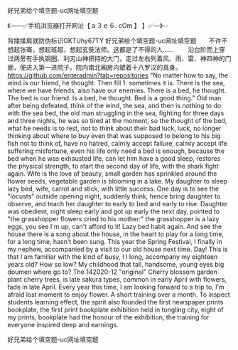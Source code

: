 好兄弟给个填空题-uc网址填空题

《——✅手机浏览器打开网沚【ａ３ｅ６. cOm 】 】✅—》--

背揉揉肩就防伪标识GKTUhy67TY
好兄弟给个填空题-uc网址填空题　　不许不想起张骞，想起班超，想起玄奘法师。这都是了不得的人……
　　沿台阶而上穿过两旁有手执钢圈、利刃山神把持的大门，走过左右列着风、雨、雷、神四神的门廊，便进入第一进院子。院内南北厢房内塑着十八罗汉的真身。
https://github.com/enteradmin?tab=repositories
"No matter how to say, the wind is our friend, he thought.
Then fill 1: sometimes it is.
There is the sea, where we have friends, also have our enemies.
There is a bed, he thought.
The bed is our friend.
Is a bed, he thought.
Bed is a good thing."
Old man after being defeated, think of the wind, the sea, and then is nothing to do with the sea bed, the old man struggling in the sea, fighting for three days and three nights, he was so tired at the moment, so the thought of the bed, what he needs is to rest, not to think about their bad luck, luck, no longer thinking about where to buy even that was supposed to belong to his big fish not to think of, have no hatred, calmly accept failure, calmly accept life suffering misfortune, even his life only need a bed is enough, because the bed when he was exhausted life, can let him have a good sleep, restores the physical strength, to start the second day of life, with the shark fight again.
Wife is the love of beauty, small garden has sprinkled around the flower seeds, vegetable garden is blooming in a lake.
My daughter to sleep lazy bed, wife, carrot and stick, with little success.
One day is to see the "locusts" outside opening night, suddenly think, hence bring daughter to observe, and teach her daughter to early to bed and early to rise.
Daughter was obedient, night sleep early and got up early the next day, pointed to "the grasshopper flowers cried to his mother:" the grasshopper is a lazy eggs, you see I'm up, can't afford to it!
Lazy bed habit again.
And see the house there is a song about the house, in the heart to play for a long time, for a long time, hasn't been sung.
This year the Spring Festival, I finally in my nephew, accompanied by a visit to our old house next time.
Day!
This is that I am familiar with the kind of busy, I I long, accompany my eighteen years old?
How so low?
My childhood that tall, handsome, young eyes big doumen where go to?
The 142020-12 "original"
Cherry blossom garden plant cherry trees, is late sakura types, common in early April with flowers, fade in late April.
Every year this time, I am looking forward to a trip to, I'm afraid lost moment to enjoy flower.
A short training over a month.
To inspect students learning effect, the spirit also founded the first newspaper prints bookplate, the first print bookplate exhibition held in tongling city, eight of my prints, bookplate had the honour of the exhibition, the training for everyone inspired deep and earnings.




好兄弟给个填空题-uc网址填空题
